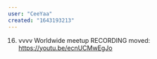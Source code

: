 ```yaml
---
user: "CeeYaa"
created: "1643193213"
---
```


16. vvvv Worldwide meetup RECORDING moved: 
<https://youtu.be/ecnUCMwEgJo>
